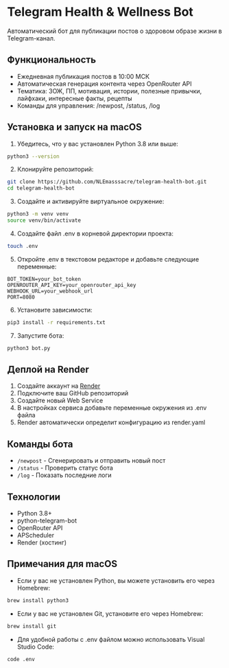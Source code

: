 # Telegram Health & Wellness Bot

Автоматический бот для публикации постов о здоровом образе жизни в Telegram-канал.

## Функциональность

- Ежедневная публикация постов в 10:00 МСК
- Автоматическая генерация контента через OpenRouter API
- Тематика: ЗОЖ, ПП, мотивация, истории, полезные привычки, лайфхаки, интересные факты, рецепты
- Команды для управления: /newpost, /status, /log

## Установка и запуск на macOS

1. Убедитесь, что у вас установлен Python 3.8 или выше:
```bash
python3 --version
```

2. Клонируйте репозиторий:
```bash
git clone https://github.com/NLEmasssacre/telegram-health-bot.git
cd telegram-health-bot
```

3. Создайте и активируйте виртуальное окружение:
```bash
python3 -m venv venv
source venv/bin/activate
```

4. Создайте файл .env в корневой директории проекта:
```bash
touch .env
```

5. Откройте .env в текстовом редакторе и добавьте следующие переменные:
```
BOT_TOKEN=your_bot_token
OPENROUTER_API_KEY=your_openrouter_api_key
WEBHOOK_URL=your_webhook_url
PORT=8080
```

6. Установите зависимости:
```bash
pip3 install -r requirements.txt
```

7. Запустите бота:
```bash
python3 bot.py
```

## Деплой на Render

1. Создайте аккаунт на [Render](https://render.com)
2. Подключите ваш GitHub репозиторий
3. Создайте новый Web Service
4. В настройках сервиса добавьте переменные окружения из .env файла
5. Render автоматически определит конфигурацию из render.yaml

## Команды бота

- `/newpost` - Сгенерировать и отправить новый пост
- `/status` - Проверить статус бота
- `/log` - Показать последние логи

## Технологии

- Python 3.8+
- python-telegram-bot
- OpenRouter API
- APScheduler
- Render (хостинг)

## Примечания для macOS

- Если у вас не установлен Python, вы можете установить его через Homebrew:
```bash
brew install python3
```

- Если у вас не установлен Git, установите его через Homebrew:
```bash
brew install git
```

- Для удобной работы с .env файлом можно использовать Visual Studio Code:
```bash
code .env
``` 